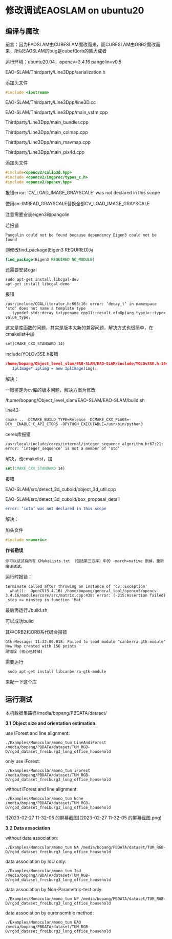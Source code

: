 # 修改调试EAOSLAM on ubuntu20

## 编译与魔改

前言：因为EAOSLAM由CUBESLAM魔改而来，而CUBESLAM由ORB2魔改而来，所以EAOSLAM的bug是cube和orb的集大成者



运行环境：ubuntu20.04，opencv=3.4.16 pangolin=v0.5



EAO-SLAM/Thirdparty/Line3Dpp/serialization.h

添加头文件

```c++
#include <iostream>
```

EAO-SLAM/Thirdparty/Line3Dpp/line3D.cc

EAO-SLAM/Thirdparty/Line3Dpp/main_vsfm.cpp

Thirdparty/Line3Dpp/main_bundler.cpp

Thirdparty/Line3Dpp/main_colmap.cpp

Thirdparty/Line3Dpp/main_mavmap.cpp

Thirdparty/Line3Dpp/main_pix4d.cpp

添加头文件

```c++
#include<opencv2/calib3d.hpp>
#include <opencv2/imgproc/types_c.h>
#include <opencv2/opencv.hpp>
```





报错error: ‘CV_LOAD_IMAGE_GRAYSCALE’ was not declared in this scope

使用cv::IMREAD_GRAYSCALE替换全部CV_LOAD_IMAGE_GRAYSCALE



注意需要安装eigen3和pangolin

若报错

```
Pangolin could not be found because dependency Eigen3 could not be found
```

则修改find_package(Eigen3 REQUIRED)为

```cmake
find_package(Eigen3 REQUIRED NO_MODULE)
```

还需要安装cgal

```shell
sudo apt-get install libcgal-dev
apt-get install libcgal-demo
```



报错

```
/usr/include/CGAL/iterator.h:663:16: error: ‘decay_t’ in namespace ‘std’ does not name a template type
   typedef std::decay_t<typename cpp11::result_of<Op(arg_type)>::type> value_type;
```

这又是库函数的问题，其实是版本太新的兼容问题，解决方式也很简单，在cmakelist中加

```
set(CMAKE_CXX_STANDARD 14)
```



include/YOLOv3SE.h报错

```cmake
/home/bopang/Object_level_slam/EAO-SLAM/EAO-SLAM/include/YOLOv3SE.h:164:38: error: no matching function for call to ‘_IplImage::_IplImage(cv::Mat&)’
   IplImage* iplimg = new IplImage(img);
```

解决：

一眼鉴定为cv库的版本问题，解决方案为修改

/home/bopang/Object_level_slam/EAO-SLAM/EAO-SLAM/build.sh

line43-

```
cmake .. -DCMAKE_BUILD_TYPE=Release -DCMAKE_CXX_FLAGS=-DCV__ENABLE_C_API_CTORS -DPYTHON_EXECUTABLE=/usr/bin/python3 
```





ceres库报错

```shell
/usr/local/include/ceres/internal/integer_sequence_algorithm.h:67:21: error: ‘integer_sequence’ is not a member of ‘std’
```

解决，改cmakelist，加

```cmake
set(CMAKE_CXX_STANDARD 14)
```

报错

EAO-SLAM/src/detect_3d_cuboid/object_3d_util.cpp

EAO-SLAM/src/detect_3d_cuboid/box_proposal_detail

```cmake
error: ‘iota’ was not declared in this scope
```

解决：

加头文件

```c++
#include <numeric>
```



**作者勘误**

```
你可以试试将所有 CMakeLists.txt （包括第三方库）中的 -march=native 删掉，重新编译试试。
```

运行时报错：

```shell
terminate called after throwing an instance of 'cv::Exception'
  what():  OpenCV(3.4.16) /home/bopang/general_tool/opencv3/opencv-3.4.16/modules/core/src/matrix.cpp:438: error: (-215:Assertion failed) _step >= minstep in function 'Mat'
```





最后再运行./build.sh

可以成功bulid





其中ORB2和ORB系代码会报错

```shell
Gtk-Message: 11:32:00.018: Failed to load module "canberra-gtk-module"
New Map created with 156 points
段错误 (核心已转储)
```

需要运行

```shell
 sudo apt-get install libcanberra-gtk-module
```

来配一下这个库



## 运行测试

本机数据集路径/media/bopang/PBDATA/dataset/

**3.1** **Object size and orientation estimation**.

use iForest and line alignment:

```shell
./Examples/Monocular/mono_tum LineAndiForest /media/bopang/PBDATA/dataset/TUM_RGB-D/rgbd_dataset_freiburg3_long_office_household
```

only use iForest:

```shell
./Examples/Monocular/mono_tum iForest /media/bopang/PBDATA/dataset/TUM_RGB-D/rgbd_dataset_freiburg3_long_office_household
```

without iForest and line alignment:

```shell
./Examples/Monocular/mono_tum None /media/bopang/PBDATA/dataset/TUM_RGB-D/rgbd_dataset_freiburg3_long_office_household
```



![2023-02-27 11-32-05 的屏幕截图](2023-02-27 11-32-05 的屏幕截图.png)







**3.2** **Data association**

without data association:

```shell
./Examples/Monocular/mono_tum NA /media/bopang/PBDATA/dataset/TUM_RGB-D/rgbd_dataset_freiburg3_long_office_household
```

data association by IoU only:

```
./Examples/Monocular/mono_tum IoU /media/bopang/PBDATA/dataset/TUM_RGB-D/rgbd_dataset_freiburg3_long_office_household
```

data association by Non-Parametric-test only:

```
./Examples/Monocular/mono_tum NP /media/bopang/PBDATA/dataset/TUM_RGB-D/rgbd_dataset_freiburg3_long_office_household
```

data association by ourensemble method:

```
./Examples/Monocular/mono_tum EAO /media/bopang/PBDATA/dataset/TUM_RGB-D/rgbd_dataset_freiburg3_long_office_household
```











